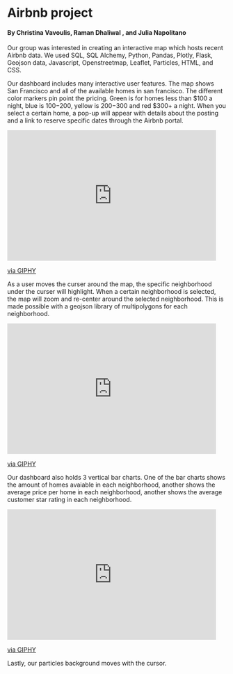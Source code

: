 # Airbnb project
#### By Christina Vavoulis, Raman Dhaliwal , and Julia Napolitano

Our group was interested in creating an interactive map which hosts recent Airbnb data. We used SQL, SQL Alchemy, Python, Pandas, Plotly, Flask, Geojson data, Javascript, Openstreetmap, Leaflet, Particles, HTML, and CSS.

Our dashboard includes many interactive user features. The map shows San Francisco and all of the available homes in san francisco. The different color markers pin point the pricing. Green is for homes less than $100 a night, blue is $100-$200, yellow is $200-$300 and red $300+ a night. When you select a certain home, a pop-up will appear with details about the posting and a link to reserve specific dates through the Airbnb portal. 
<iframe src="https://giphy.com/embed/AhvIq03orDkihZ0dDe" width="480" height="300" frameBorder="0" class="giphy-embed" allowFullScreen></iframe><p><a href="https://giphy.com/gifs/AhvIq03orDkihZ0dDe">via GIPHY</a></p>

As a user moves the curser around the map, the specific neighborhood under the curser will highlight. When a certain neighborhood is selected, the map will zoom and re-center around the selected neighborhood. This is made possible with a geojson library of multipolygons for each neighborhood. 
<iframe src="https://giphy.com/embed/fLp7CENeUa94kRw8CJ" width="480" height="300" frameBorder="0" class="giphy-embed" allowFullScreen></iframe><p><a href="https://giphy.com/gifs/fLp7CENeUa94kRw8CJ">via GIPHY</a></p>

Our dashboard also holds 3 vertical bar charts. One of the bar charts shows the amount of homes avaiable in each neighborhood, another shows the average price per home in each neighborhood, another shows the average customer star rating in each neighborhood.
<iframe src="https://giphy.com/embed/20NhvX1MGdxdb19C4J" width="480" height="300" frameBorder="0" class="giphy-embed" allowFullScreen></iframe><p><a href="https://giphy.com/gifs/20NhvX1MGdxdb19C4J">via GIPHY</a></p>
Lastly, our particles background moves with the cursor.
